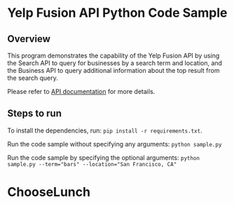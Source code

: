 # Yelp Fusion API Python Code Sample

## Overview
This program demonstrates the capability of the Yelp Fusion API
by using the Search API to query for businesses by a search term and location,
and the Business API to query additional information about the top result
from the search query.

Please refer to [API documentation](https://www.yelp.com/developers/documentation/v3)
for more details.


## Steps to run

To install the dependencies, run:
`pip install -r requirements.txt`.

Run the code sample without specifying any arguments:
`python sample.py`

Run the code sample by specifying the optional arguments:
`python sample.py --term="bars" --location="San Francisco, CA"`
# ChooseLunch
